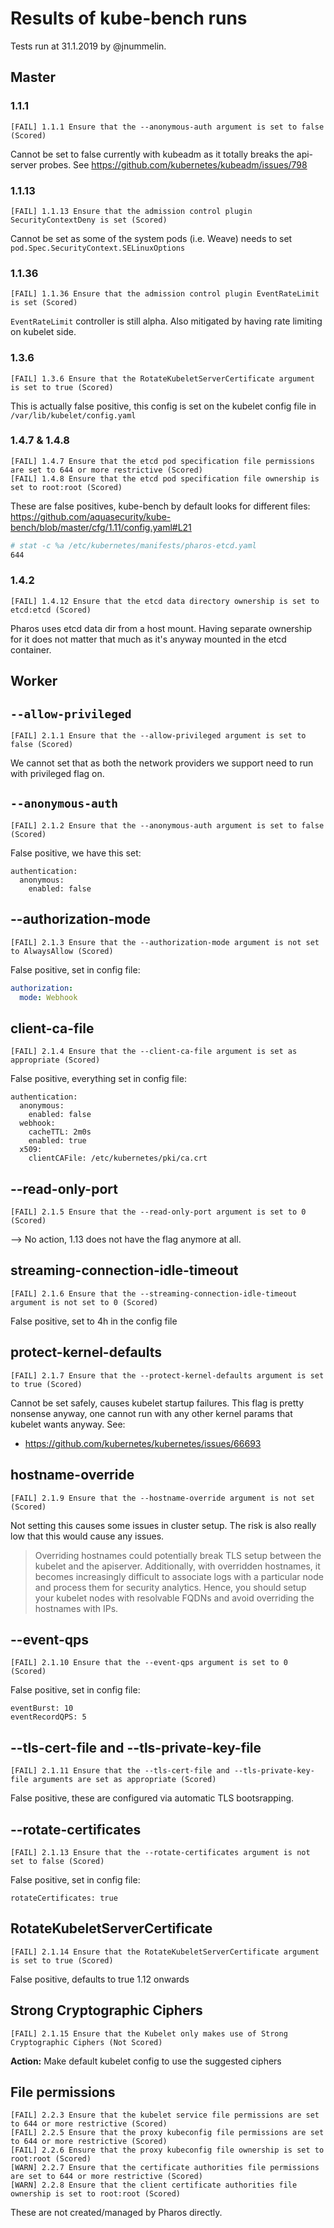 # Results of kube-bench runs

Tests run at 31.1.2019 by @jnummelin.

## Master

### 1.1.1

```
[FAIL] 1.1.1 Ensure that the --anonymous-auth argument is set to false (Scored)
```

Cannot be set to false currently with kubeadm as it totally breaks the api-server probes. See https://github.com/kubernetes/kubeadm/issues/798


### 1.1.13

```
[FAIL] 1.1.13 Ensure that the admission control plugin SecurityContextDeny is set (Scored)
```

Cannot be set as some of the system pods (i.e. Weave) needs to set `pod.Spec.SecurityContext.SELinuxOptions`


### 1.1.36

```
[FAIL] 1.1.36 Ensure that the admission control plugin EventRateLimit is set (Scored)
```

`EventRateLimit` controller is still alpha. Also mitigated by having rate limiting on kubelet side.

### 1.3.6

```
[FAIL] 1.3.6 Ensure that the RotateKubeletServerCertificate argument is set to true (Scored)
```

This is actually false positive, this config is set on the kubelet config file in `/var/lib/kubelet/config.yaml`

### 1.4.7 & 1.4.8

```
[FAIL] 1.4.7 Ensure that the etcd pod specification file permissions are set to 644 or more restrictive (Scored)
[FAIL] 1.4.8 Ensure that the etcd pod specification file ownership is set to root:root (Scored)
```

These are false positives, kube-bench by default looks for different files: https://github.com/aquasecurity/kube-bench/blob/master/cfg/1.11/config.yaml#L21

```sh
# stat -c %a /etc/kubernetes/manifests/pharos-etcd.yaml
644
```

### 1.4.2

```
[FAIL] 1.4.12 Ensure that the etcd data directory ownership is set to etcd:etcd (Scored)
```

Pharos uses etcd data dir from a host mount. Having separate ownership for it does not matter that much as it's anyway mounted in the etcd container.




## Worker

## `--allow-privileged`

```
[FAIL] 2.1.1 Ensure that the --allow-privileged argument is set to false (Scored)
```

We cannot set that as both the network providers we support need to run with privileged flag on.

## `--anonymous-auth`

```
[FAIL] 2.1.2 Ensure that the --anonymous-auth argument is set to false (Scored)
```

False positive, we have this set:
```
authentication:
  anonymous:
    enabled: false
```

## --authorization-mode

```
[FAIL] 2.1.3 Ensure that the --authorization-mode argument is not set to AlwaysAllow (Scored)
```

False positive, set in config file:
```yaml
authorization:
  mode: Webhook
```


## client-ca-file

```
[FAIL] 2.1.4 Ensure that the --client-ca-file argument is set as appropriate (Scored)
```

False positive, everything set in config file:
```
authentication:
  anonymous:
    enabled: false
  webhook:
    cacheTTL: 2m0s
    enabled: true
  x509:
    clientCAFile: /etc/kubernetes/pki/ca.crt
```

## --read-only-port

```
[FAIL] 2.1.5 Ensure that the --read-only-port argument is set to 0 (Scored)
```

--> No action, 1.13 does not have the flag anymore at all.

## streaming-connection-idle-timeout

```
[FAIL] 2.1.6 Ensure that the --streaming-connection-idle-timeout argument is not set to 0 (Scored)
```

False positive, set to 4h in the config file

## protect-kernel-defaults

```
[FAIL] 2.1.7 Ensure that the --protect-kernel-defaults argument is set to true (Scored)
```

Cannot be set safely, causes kubelet startup failures. This flag is pretty nonsense anyway, one cannot run with any other kernel params that kubelet wants anyway. See:
- https://github.com/kubernetes/kubernetes/issues/66693


## hostname-override

```
[FAIL] 2.1.9 Ensure that the --hostname-override argument is not set (Scored)
```

Not setting this causes some issues in cluster setup. The risk is also really low that this would cause any issues.

> Overriding hostnames could potentially break TLS setup between the kubelet and the apiserver. Additionally, with overridden hostnames, it becomes increasingly difficult to associate logs with a particular node and process them for security analytics. Hence, you should setup your kubelet nodes with resolvable FQDNs and avoid overriding the hostnames with IPs.

## --event-qps

```
[FAIL] 2.1.10 Ensure that the --event-qps argument is set to 0 (Scored)
```

False positive, set in config file:
```
eventBurst: 10
eventRecordQPS: 5
```


## --tls-cert-file and --tls-private-key-file

```
[FAIL] 2.1.11 Ensure that the --tls-cert-file and --tls-private-key-file arguments are set as appropriate (Scored)
```

False positive, these are configured via automatic TLS bootsrapping.


## --rotate-certificates

```
[FAIL] 2.1.13 Ensure that the --rotate-certificates argument is not set to false (Scored)
```

False positive, set in config file:
```
rotateCertificates: true
```

## RotateKubeletServerCertificate

```
[FAIL] 2.1.14 Ensure that the RotateKubeletServerCertificate argument is set to true (Scored)
```

False positive, defaults to true 1.12 onwards

## Strong Cryptographic Ciphers

```
[FAIL] 2.1.15 Ensure that the Kubelet only makes use of Strong Cryptographic Ciphers (Not Scored)
```

**Action:** Make default kubelet config to use the suggested ciphers

## File permissions

```
[FAIL] 2.2.3 Ensure that the kubelet service file permissions are set to 644 or more restrictive (Scored)
[FAIL] 2.2.5 Ensure that the proxy kubeconfig file permissions are set to 644 or more restrictive (Scored)
[FAIL] 2.2.6 Ensure that the proxy kubeconfig file ownership is set to root:root (Scored)
[WARN] 2.2.7 Ensure that the certificate authorities file permissions are set to 644 or more restrictive (Scored)
[WARN] 2.2.8 Ensure that the client certificate authorities file ownership is set to root:root (Scored)
```

These are not created/managed by Pharos directly.


